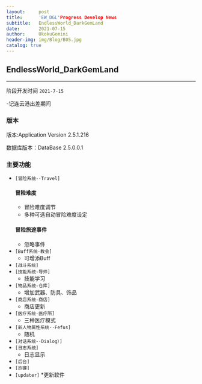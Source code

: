```yaml
---
layout:     post
title:      'EW_DGL'Progress Develop News
subtitle:   EndlessWorld_DarkGemLand
date:       2021-07-15
author:     UkokuGemini
header-img: img/Blog/B05.jpg
catalog: true
---
```


## EndlessWorld_DarkGemLand
---
阶段开发时间 `2021-7-15`

-记连云港出差期间

### 版本
版本:Application Version 2.5.1.216
    
数据库版本：DataBase 2.5.0.0.1

### 主要功能
+ `[冒险系统-·Travel]`
    #### 冒险难度
    * 冒险难度调节
    * 多种可选自动冒险难度设定
    #### 冒险旅途事件
    * 忽略事件
+ `[Buff系统-教会]`
    * 可增添Buff
+ `[战斗系统]`
+ `[技能系统-导师]`
    * 技能学习
+ `[物品系统-仓库]`
    * 增加武器、防具、饰品
+ `[商店系统-商店]` 
    * 商店更新
+ `[医疗系统-医疗所]`
    * 三种医疗模式
+ `[新人物属性系统-·Fefus]`
    * 随机
+ `[对话系统-·Dialog）]`
+ `[日志系统]`
    * 日志显示
+ `[后台]`
+ `[热键]`
+ `[updater]`
    *更新软件